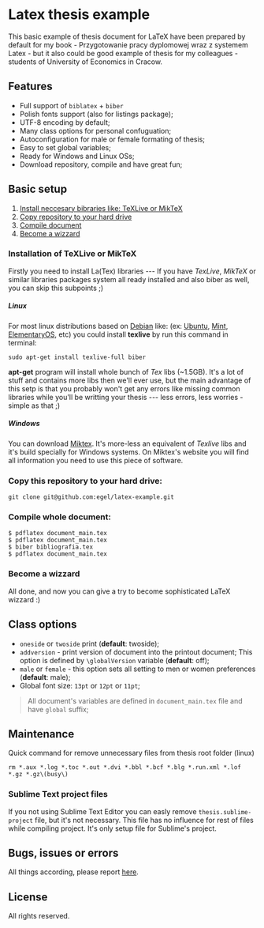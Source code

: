 # Latex thesis example
This basic example of thesis document for LaTeX have been prepared by default for my book - Przygotowanie pracy dyplomowej wraz z systemem Latex - but it also could be good example of thesis for my colleagues - students of University of Economics in Cracow.

## Features

  - Full support of `biblatex` + `biber`
  - Polish fonts support (also for listings package);
  - UTF-8 encoding by default;
  - Many class options for personal confuguation;
  - Autoconfiguration for male or female formating of thesis;
  - Easy to set global variables;
  - Ready for Windows and Linux OSs;
  - Download repository, compile and have great fun;


## Basic setup

1. [Install neccesary bibraries like: TeXLive or MikTeX](#installation-of-additional-libs)
2. [Copy repository to your hard drive](#copy-repo)
3. [Compile document](#compile-document)
3. [Become a wizzard](#become-a-wizzard)

### <a name="installation-of-additional-libs"></a> Installation of TeXLive or MikTeX

Firstly you need to install La(Tex) libraries --- If you have *TexLive*, *MikTeX* or similar libraries packages system all ready installed and also biber as well, you can skip this subpoints ;)

##### Linux
For most linux distributions based on [Debian](https://www.debian.org/) like: (ex: [Ubuntu](http://www.ubuntu.com/), [Mint](http://www.linuxmint.com/), [ElementaryOS](http://elementaryos.org/), etc) you could install **texlive** by run this command in terminal:

    sudo apt-get install texlive-full biber

**apt-get** program will install whole bunch of *Tex* libs (~1.5GB). It's a lot of stuff and contains more libs then we'll ever use, but the main advantage of this setp is that you probably won't get any errors like missing common libraries while you'll be writting your thesis --- less errors, less worries - simple as that ;)

##### Windows
You can download [Miktex](http://miktex.org/). It's more-less an equivalent of *Texlive* libs and it's build specially for Windows systems. On Miktex's website you will find all information you need to use this piece of software.

### <a name="copy-repo"></a>Copy this repository to your hard drive:

    git clone git@github.com:egel/latex-example.git

### <a name="compile-document"></a>Compile whole document:

    $ pdflatex document_main.tex
    $ pdflatex document_main.tex
    $ biber bibliografia.tex
    $ pdflatex document_main.tex

### <a name="become-a-wizzard"></a>Become a wizzard
All done, and now you can give a try to become sophisticated LaTeX wizzard :)


## Class options

  - `oneside` or `twoside` print (**default**: twoside);
  - `addversion` - print version of document into the printout document; This option is defined by `\globalVersion` variable (**default**: off);
  - `male` or `female` - this option sets all setting to men or women preferences (**default**: male);
  - Global font size: `13pt` or `12pt` or `11pt`;

> All document's variables are defined in `document_main.tex` file and have `global` suffix;


## Maintenance
Quick command for remove unnecessary files from thesis root folder (linux)
```
rm *.aux *.log *.toc *.out *.dvi *.bbl *.bcf *.blg *.run.xml *.lof *.gz *.gz\(busy\)
```


### Sublime Text project files
If you not using Sublime Text Editor you can easly remove `thesis.sublime-project` file, but it's not necessary. This file has no influence for rest of files while compiling project. It's only setup file for Sublime's project.


## Bugs, issues or errors
All things according, please report [here](https://github.com/egel/uek-latex-thesis-example/issues).


## License
All rights reserved.
